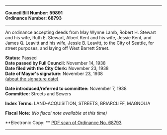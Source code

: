 * * * * *  
  
**Council Bill Number: [](#h0)[](#h2)59891**   
**Ordinance Number: 68793**  
  
* * * * *  
  
An ordinance accepting deeds from May Wynne Lamb, Robert H. Stewart and his wife, Ruth E. Stewart, Albert Kent and his wife, Jessie Kent, and James Q. Leavitt and his wife, Jessie B. Leavitt, to the City of Seattle, for street purposes, and laying off West Barrett Street.  
  
**Status:** Passed   
**Date passed by Full Council:** November 14, 1938   
**Date filed with the City Clerk:** November 23, 1938   
**Date of Mayor's signature:** November 23, 1938   
[(about the signature date)](/~public/approvaldate.htm)   
  
  
**Date introduced/referred to committee:** November 7, 1938   
**Committee:** Streets and Sewers   
  
**Index Terms:** LAND-ACQUISITION, STREETS, BRIARCLIFF, MAGNOLIA  
  
**Fiscal Note:** *(No fiscal note available at this time)*  
  
**Electronic Copy: ** [PDF scan of Ordinance No. 68793](/~archives/Ordinances/Ord_68793.pdf)  
  
* * * * *  
